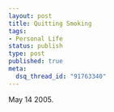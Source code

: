 ```yaml
--- 
layout: post
title: Quitting Smoking
tags: 
- Personal Life
status: publish
type: post
published: true
meta: 
  dsq_thread_id: "91763340"
---
```

May 14 2005.
